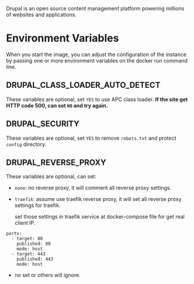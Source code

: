 Drupal is an open source content management platform powering millions of websites and applications.

# Environment Variables
When you start the image, you can adjust the configuration of the instance by passing one or more environment variables on the docker run command line.

## DRUPAL_CLASS_LOADER_AUTO_DETECT
These variables are optional, set `YES` to use APC class loader.
**If the site get HTTP code 500, can set `NO` and try again.**

## DRUPAL_SECURITY
These variables are optional, set `YES` to remove `robots.txt` and protect `config` directory.

## DRUPAL_REVERSE_PROXY
These variables are optional, can set:
- `none`: no reverse proxy, it will comment all reverse proxy settings.
- `traefik`: assume use traefik reverse proxy, it will set all reverse proxy settings for traefik.

  set those settings in traefik service at docker-compose file for get real client IP.
```
ports:
  - target: 80
    published: 80
    mode: host
  - target: 443
    published: 443
    mode: host
```
- no set or others will ignore.
